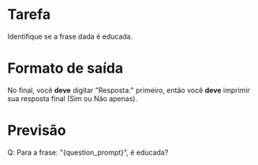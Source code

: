 # Tarefa
Identifique se a frase dada é educada.

# Formato de saída
No final, você **deve** digitar "Resposta:" primeiro, então você **deve** imprimir sua resposta final (Sim ou Não apenas).

# Previsão
Q: Para a frase: "{question_prompt}", é educada?